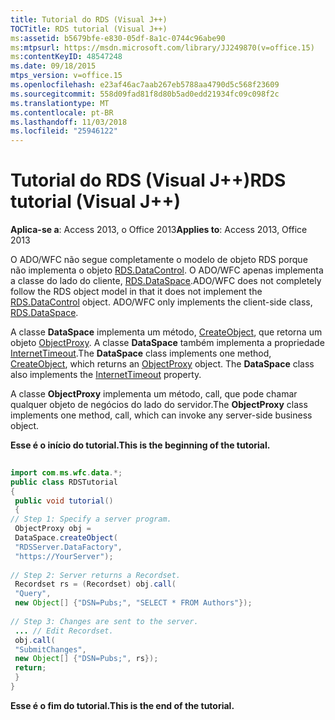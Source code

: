 ```yaml
---
title: Tutorial do RDS (Visual J++)
TOCTitle: RDS tutorial (Visual J++)
ms:assetid: b5679bfe-e830-05df-8a1c-0744c96abe90
ms:mtpsurl: https://msdn.microsoft.com/library/JJ249870(v=office.15)
ms:contentKeyID: 48547248
ms.date: 09/18/2015
mtps_version: v=office.15
ms.openlocfilehash: e23af46ac7aab267eb5788aa4790d5c568f23609
ms.sourcegitcommit: 558d09fad81f8d80b5ad0edd21934fc09c098f2c
ms.translationtype: MT
ms.contentlocale: pt-BR
ms.lasthandoff: 11/03/2018
ms.locfileid: "25946122"
---
```

# <a name="rds-tutorial-visual-j"></a><span data-ttu-id="b1f22-102">Tutorial do RDS (Visual J++)</span><span class="sxs-lookup"><span data-stu-id="b1f22-102">RDS tutorial (Visual J++)</span></span>


<span data-ttu-id="b1f22-103">**Aplica-se a**: Access 2013, o Office 2013</span><span class="sxs-lookup"><span data-stu-id="b1f22-103">**Applies to**: Access 2013, Office 2013</span></span>

<span data-ttu-id="b1f22-p101">O ADO/WFC não segue completamente o modelo de objeto RDS porque não implementa o objeto [RDS.DataControl](datacontrol-object-rds.md). O ADO/WFC apenas implementa a classe do lado do cliente, [RDS.DataSpace](dataspace-object-rds.md).</span><span class="sxs-lookup"><span data-stu-id="b1f22-p101">ADO/WFC does not completely follow the RDS object model in that it does not implement the [RDS.DataControl](datacontrol-object-rds.md) object. ADO/WFC only implements the client-side class, [RDS.DataSpace](dataspace-object-rds.md).</span></span>

<span data-ttu-id="b1f22-p102">A classe **DataSpace** implementa um método, [CreateObject](createobject-method-rds.md), que retorna um objeto [ObjectProxy](https://msdn.microsoft.com/library/jj249624\(v=office.15\)). A classe **DataSpace** também implementa a propriedade [InternetTimeout](internettimeout-property-rds.md).</span><span class="sxs-lookup"><span data-stu-id="b1f22-p102">The **DataSpace** class implements one method, [CreateObject](createobject-method-rds.md), which returns an [ObjectProxy](https://msdn.microsoft.com/library/jj249624\(v=office.15\)) object. The **DataSpace** class also implements the [InternetTimeout](internettimeout-property-rds.md) property.</span></span>

<span data-ttu-id="b1f22-108">A classe **ObjectProxy** implementa um método, call, que pode chamar qualquer objeto de negócios do lado do servidor.</span><span class="sxs-lookup"><span data-stu-id="b1f22-108">The **ObjectProxy** class implements one method, call, which can invoke any server-side business object.</span></span>

<span data-ttu-id="b1f22-109">**Esse é o início do tutorial.**</span><span class="sxs-lookup"><span data-stu-id="b1f22-109">**This is the beginning of the tutorial.**</span></span>

```java 
 
import com.ms.wfc.data.*; 
public class RDSTutorial 
{ 
 public void tutorial() 
 { 
// Step 1: Specify a server program. 
 ObjectProxy obj = 
 DataSpace.createObject( 
 "RDSServer.DataFactory", 
 "https://YourServer"); 
 
// Step 2: Server returns a Recordset. 
 Recordset rs = (Recordset) obj.call( 
 "Query", 
 new Object[] {"DSN=Pubs;", "SELECT * FROM Authors"}); 
 
// Step 3: Changes are sent to the server. 
 ... // Edit Recordset. 
 obj.call( 
 "SubmitChanges", 
 new Object[] {"DSN=Pubs;", rs}); 
 return; 
 } 
} 
```

<span data-ttu-id="b1f22-110">**Esse é o fim do tutorial.**</span><span class="sxs-lookup"><span data-stu-id="b1f22-110">**This is the end of the tutorial.**</span></span>

